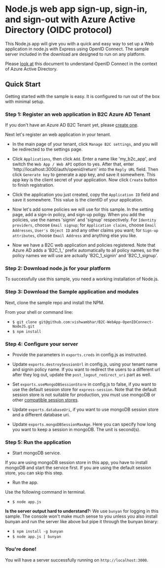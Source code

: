 # Node.js web app sign-up, sign-in, and sign-out with Azure Active Directory (OIDC protocol)

This Node.js app will give you with a quick and easy way to set up a Web application in node.js with Express using OpenID Connect. The sample server included in the download are designed to run on any platform.

Please [look at](https://docs.microsoft.com/en-us/azure/active-directory/develop/active-directory-protocols-openid-connect-code) this document to understand OpenID Connect in the context of Azure Active Directory. 

## Quick Start

Getting started with the sample is easy. It is configured to run out of the box with minimal setup.

### Step 1: Register an web application in B2C Azure AD Tenant

If you don't have an Azure AD B2C Tenant yet, please [create one](https://azure.microsoft.com/en-us/documentation/articles/active-directory-b2c-get-started/).

Next let's register an web application in your tenant.

* In the main page of your tenant, click `Manage B2C settings`, and you will be redirected to the settings page.

* Click `Applications`, then click `Add`. Enter a name like 'my_b2c_app', and switch the `Web App / Web API` option to yes. After that, enter 'http://localhost:3000/auth/openid/return' into the `Reply URL` field. Then click `Generate key` to generate a app key, and save it somewhere. This app key is the client secret of your application. Now click `Create` button to finish registration.

* Click the application you just created, copy the `Application ID` field and save it somewhere. This value is the clientID of your application.

* Now let's add some policies we will use for this sample. In the setting page, add a sign-in policy, and sign-up poligy. When you add the policies, use the names 'signin' and 'signup' respectively. For `Identity providers`, choose `Email signup`; for `Application claims`, choose `Email Addresses`, `User's Object ID` and any other claims you want; for `Sign-up attributes`, choose `Email Address` and anything else you like.

* Now we have a B2C web application and policies registered. Note that Azure AD adds a 'B2C_1_' prefix automatically to all policy names, so the policy names we will use are actually 'B2C_1_signin' and 'B2C_1_signup'.

### Step 2: Download node.js for your platform
To successfully use this sample, you need a working installation of Node.js.

### Step 3: Download the Sample application and modules

Next, clone the sample repo and install the NPM.

From your shell or command line:

* `$ git clone git@github.com:vishwambhar/B2C-WebApp-OpenIDConnect-NodeJS.git`
* `$ npm install`

### Step 4: Configure your server

* Provide the parameters in `exports.creds` in config.js as instructed.

* Update `exports.destroySessionUrl` in config.js, using your tenant name and signin policy name. If you want to redirect the users to a different url after they log out, update the  `post_logout_redirect_uri` part as well.

* Set `exports.useMongoDBSessionStore` in config.js to false, if you want to use the
default session store for `express-session`. Note that the default session store is
not suitable for production, you must use mongoDB or other [compatible session stores](https://github.com/expressjs/session#compatible-session-stores).

* Update `exports.databaseUri`, if you want to use mongoDB session store and a different database uri.

* Update `exports.mongoDBSessionMaxAge`. Here you can specify how long you want
to keep a session in mongoDB. The unit is second(s).

### Step 5: Run the application

* Start mongoDB service.

If you are using mongoDB session store in this app, you have to install mongoDB and start the service first. If you are using the default session store, you can skip this step.

* Run the app.

Use the following command in terminal.

* `$ node app.js`

**Is the server output hard to understand?:** We use `bunyan` for logging in this sample. The console won't make much sense to you unless you also install bunyan and run the server like above but pipe it through the bunyan binary:

* `$ npm install -g bunyan`
* `$ node app.js | bunyan`

### You're done!

You will have a server successfully running on `http://localhost:3000`.
